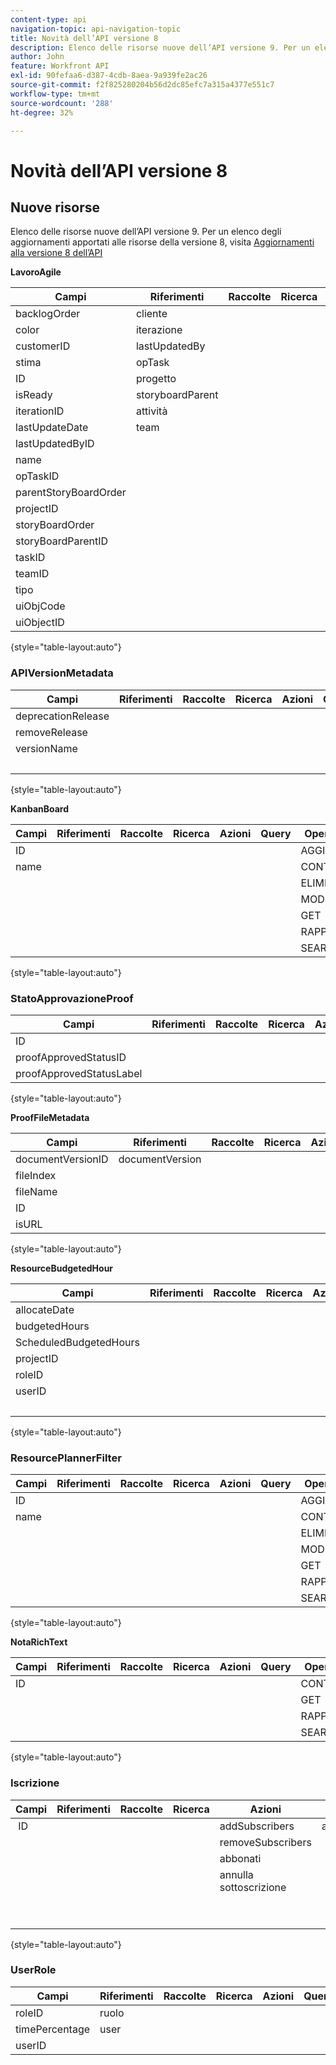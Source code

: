 ```yaml
---
content-type: api
navigation-topic: api-navigation-topic
title: Novità dell’API versione 8
description: Elenco delle risorse nuove dell’API versione 9. Per un elenco degli aggiornamenti apportati alle risorse della versione 8, visita Aggiornamenti alla versione 8 dell’API
author: John
feature: Workfront API
exl-id: 90fefaa6-d387-4cdb-8aea-9a939fe2ac26
source-git-commit: f2f825280204b56d2dc85efc7a315a4377e551c7
workflow-type: tm+mt
source-wordcount: '288'
ht-degree: 32%

---
```


# Novità dell’API versione 8

## Nuove risorse

Elenco delle risorse nuove dell’API versione 9. Per un elenco degli aggiornamenti apportati alle risorse della versione 8, visita [Aggiornamenti alla versione 8 dell’API](../../wf-api/api/new-api-version-8-updates.md)

**LavoroAgile**

| Campi | Riferimenti | Raccolte | Ricerca | Azioni | Query | Operazioni |
|---|---|---|---|---|---|---|
| backlogOrder | cliente |   |   | bulkCopy  |   | COPIA |
| color | iterazione  |   |   |   |   | CONTEGGIO |
| customerID | lastUpdatedBy |   |   |   |   | ELIMINA |
| stima | opTask |   |   |   |   | MODIFICA |
| ID | progetto |   |   |   |   | GET  |
| isReady | storyboardParent |   |   |   |   | RAPPORTO |
| iterationID | attività |   |   |   |   | SEARCH |
| lastUpdateDate | team |   |   |   |   |   |
| lastUpdatedByID |   |   |   |   |   |   |
| name |   |   |   |   |   |   |
| opTaskID |   |   |   |   |   |   |
| parentStoryBoardOrder |   |   |   |   |   |   |
| projectID |   |   |   |   |   |   |
| storyBoardOrder |   |   |   |   |   |   |
| storyBoardParentID |   |   |   |   |   |   |
| taskID  |   |   |   |   |   |   |
| teamID |   |   |   |   |   |   |
| tipo |   |   |   |   |   |   |
| uiObjCode |   |   |   |   |   |   |
| uiObjectID |   |   |   |   |   |   |

{style=&quot;table-layout:auto&quot;}

### APIVersionMetadata

| Campi | Riferimenti | Raccolte | Ricerca | Azioni | Query | Operazioni |
|---|---|---|---|---|---|---|
| deprecationRelease |   |   |   |   |   | CONTEGGIO  |
| removeRelease |   |   |   |   |   | GET |
| versionName |   |   |   |   |   | RAPPORTO |
|   |   |   |   |   |   | SEARCH |

{style=&quot;table-layout:auto&quot;}

**KanbanBoard**

| Campi | Riferimenti | Raccolte | Ricerca | Azioni | Query | Operazioni |
|---|---|---|---|---|---|---|
| ID |   |   |   |   |   | AGGIUNGI |
| name |   |   |   |   |   | CONTEGGIO |
|   |   |   |   |   |   | ELIMINA |
|   |   |   |   |   |   | MODIFICA |
|   |   |   |   |   |   | GET |
|   |   |   |   |   |   | RAPPORTO |
|   |   |   |   |   |   | SEARCH |

{style=&quot;table-layout:auto&quot;}

### StatoApprovazioneProof

| Campi | Riferimenti | Raccolte | Ricerca | Azioni | Query | Operazioni |
|---|---|---|---|---|---|---|
| ID |   |   |   |   |   |   |
| proofApprovedStatusID |   |   |   |   |   |   |
| proofApprovedStatusLabel |   |   |   |   |   |   |

{style=&quot;table-layout:auto&quot;}

**ProofFileMetadata**

| Campi | Riferimenti | Raccolte | Ricerca | Azioni | Query | Operazioni |
|---|---|---|---|---|---|---|
| documentVersionID | documentVersion |   |   |   |   |   |
| fileIndex |   |   |   |   |   |   |
| fileName |   |   |   |   |   |   |
| ID |   |   |   |   |   |   |
| isURL |   |   |   |   |   |   |

{style=&quot;table-layout:auto&quot;}

**ResourceBudgetedHour**

| Campi | Riferimenti | Raccolte | Ricerca | Azioni | Query | Operazioni |
|---|---|---|---|---|---|---|
| allocateDate |   |   |   |   |   | AGGIUNGI |
| budgetedHours |   |   |   |   |   | CONTEGGIO |
| ScheduledBudgetedHours |   |   |   |   |   | ELIMINA |
| projectID |   |   |   |   |   | MODIFICA |
| roleID |   |   |   |   |   | GET |
| userID |   |   |   |   |   | RAPPORTO |
|   |   |   |   |   |   | SEARCH |

{style=&quot;table-layout:auto&quot;}

### ResourcePlannerFilter

| Campi | Riferimenti | Raccolte | Ricerca | Azioni | Query | Operazioni |
|---|---|---|---|---|---|---|
| ID |   |   |   |   |   | AGGIUNGI |
| name |   |   |   |   |   | CONTEGGIO |
|   |   |   |   |   |   | ELIMINA |
|   |   |   |   |   |   | MODIFICA |
|   |   |   |   |   |   | GET |
|   |   |   |   |   |   | RAPPORTO |
|   |   |   |   |   |   | SEARCH |

{style=&quot;table-layout:auto&quot;}

**NotaRichText**

| Campi | Riferimenti | Raccolte | Ricerca | Azioni | Query | Operazioni |
|---|---|---|---|---|---|---|
| ID |   |   |   |   |   | CONTEGGIO |
|   |   |   |   |   |   | GET |
|   |   |   |   |   |   | RAPPORTO |
|   |   |   |   |   |   | SEARCH |

{style=&quot;table-layout:auto&quot;}

### Iscrizione

| Campi | Riferimenti | Raccolte | Ricerca | Azioni | Query | Operazioni |
|---|---|---|---|---|---|---|
|  ID |   |   |   | addSubscribers | abbonati | AGGIUNGI |
|   |   |   |   | removeSubscribers |   | CONTEGGIO  |
|   |   |   |   | abbonati |   | ELIMINA |
|   |   |   |   | annulla sottoscrizione |   | GET |
|   |   |   |   |   |   | RAPPORTO |
|   |   |   |   |   |   | SEARCH |

{style=&quot;table-layout:auto&quot;}

### UserRole

| Campi | Riferimenti | Raccolte | Ricerca | Azioni | Query | Operazioni |
|---|---|---|---|---|---|---|
| roleID | ruolo |   |   |   |   |   |
| timePercentage | user |   |   |   |   |   |
| userID |   |   |   |   |   |   |
